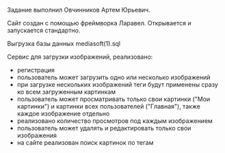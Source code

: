 Задание выполнил Овчинников Артем Юрьевич.

Сайт создан с помощью фреймворка Ларавел. Открывается и запускается стандартно.

Выгрузка базы данных mediasoft(1).sql

Сервис для загрузки изображений, реализовано:
- регистрация
- пользователь может загрузить одно или несколько изображений
- при загрузке нескольких изображений теги будут применены сразу ко всем загруженным картинкам
- пользователь может просматривать только свои картинки ("Мои картинки") и картинки всех пользователей ("Главная"), также каждое изображение отдельно
- реализовано количество просмотров под каждым изображением
- пользователь может удалять и редактировать только свои изображения
- на сайте реализован поиск картинок по тегам
